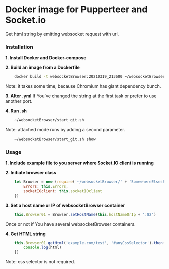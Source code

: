 # Docker image for Pupperteer and Socket.io
Get html string by emitting websocket request with url.

### Installation

**1. Install Docker and Docker-compose**

**2. Build an image from a Dockerfile**
```bash
	docker build -t websocketBrowser:20210319_213600 ~/websocketBrowser/
```
Note: it takes some time, because Chromium has giant dependency bunch.

**3. Alter .yml**
If You've changed the string at the first task or prefer to use another port.

**4. Run .sh**
```bash
	~/websocketBrowser/start_git.sh
```
Note: attached mode runs by adding a second parameter.
```bash
	~/websocketBrowser/start_git.sh show
```

### Usage

**1. Include example file to you server where Socket.IO client is running**

**2. Initiate browser class**
```js
	let Browser = new (require('~/websocketBrowser/' + 'SomewhereElsesExample.js'))({
		Errors: this.Errors,
		socketIOclient: this.socketIOclient
	})
```

**3. Set a host name or IP of websocketBrowser container**
```js
	this.Browser01 = Browser.setHostName(this.hostNameOrIp + ':82')
```
Once or not if You have several websocketBrowser containers.

**4. Get HTML string**
```js
	this.Browser01.getHtml('example.com/test', '#anyCssSelector').then(html => {
		console.log(html)
	})
```
Note: css selector is not required.
